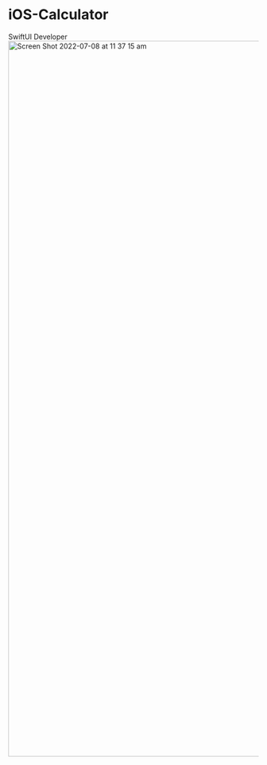 # iOS-Calculator
SwiftUI Developer
<img width="1440" alt="Screen Shot 2022-07-08 at 11 37 15 am" src="https://user-images.githubusercontent.com/89437157/177899185-fe0c4c5e-bf4b-4387-a6eb-97ea6c21525a.png">
